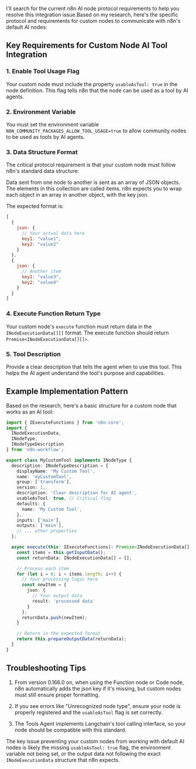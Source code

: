 I'll search for the current n8n AI node protocol requirements to help you resolve this integration issue.Based on my research, here's the specific protocol and requirements for custom nodes to communicate with n8n's default AI nodes:

## Key Requirements for Custom Node AI Tool Integration

### 1. **Enable Tool Usage Flag**
Your custom node must include the property `usableAsTool: true` in the node definition. This flag tells n8n that the node can be used as a tool by AI agents.

### 2. **Environment Variable**
You must set the environment variable `N8N_COMMUNITY_PACKAGES_ALLOW_TOOL_USAGE=true` to allow community nodes to be used as tools by AI agents.

### 3. **Data Structure Format**
The critical protocol requirement is that your custom node must follow n8n's standard data structure:

Data sent from one node to another is sent as an array of JSON objects. The elements in this collection are called items. n8n expects you to wrap each object in an array in another object, with the key json.

The expected format is:
```javascript
[
  {
    json: {
      // Your actual data here
      key1: "value1",
      key2: "value2"
    }
  },
  {
    json: {
      // Another item
      key1: "value3",
      key2: "value4"
    }
  }
]
```

### 4. **Execute Function Return Type**
Your custom node's `execute` function must return data in the `INodeExecutionData[][]` format. The execute function should return `Promise<INodeExecutionData[][]>`.

### 5. **Tool Description**
Provide a clear description that tells the agent when to use this tool. This helps the AI agent understand the tool's purpose and capabilities.

## Example Implementation Pattern

Based on the research, here's a basic structure for a custom node that works as an AI tool:

```typescript
import { IExecuteFunctions } from 'n8n-core';
import { 
  INodeExecutionData, 
  INodeType, 
  INodeTypeDescription 
} from 'n8n-workflow';

export class MyCustomTool implements INodeType {
  description: INodeTypeDescription = {
    displayName: 'My Custom Tool',
    name: 'myCustomTool',
    group: ['transform'],
    version: 1,
    description: 'Clear description for AI agent',
    usableAsTool: true, // Critical flag
    defaults: {
      name: 'My Custom Tool',
    },
    inputs: ['main'],
    outputs: ['main'],
    // ... other properties
  };

  async execute(this: IExecuteFunctions): Promise<INodeExecutionData[][]> {
    const items = this.getInputData();
    const returnData: INodeExecutionData[] = [];

    // Process each item
    for (let i = 0; i < items.length; i++) {
      // Your processing logic here
      const newItem = {
        json: {
          // Your output data
          result: 'processed data'
        }
      };
      returnData.push(newItem);
    }

    // Return in the expected format
    return this.prepareOutputData(returnData);
  }
}
```

## Troubleshooting Tips

1. From version 0.166.0 on, when using the Function node or Code node, n8n automatically adds the json key if it's missing, but custom nodes must still ensure proper formatting.

2. If you see errors like "Unrecognized node type", ensure your node is properly registered and the `usableAsTool` flag is set correctly.

3. The Tools Agent implements Langchain's tool calling interface, so your node should be compatible with this standard.

The key issue preventing your custom nodes from working with default AI nodes is likely the missing `usableAsTool: true` flag, the environment variable not being set, or the output data not following the exact `INodeExecutionData` structure that n8n expects.
